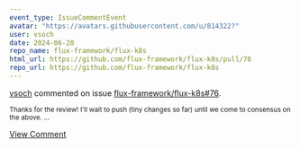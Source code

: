 ```yaml
---
event_type: IssueCommentEvent
avatar: "https://avatars.githubusercontent.com/u/814322?"
user: vsoch
date: 2024-06-20
repo_name: flux-framework/flux-k8s
html_url: https://github.com/flux-framework/flux-k8s/pull/76
repo_url: https://github.com/flux-framework/flux-k8s
---
```


<a href='https://github.com/vsoch' target='_blank'>vsoch</a> commented on issue <a href='https://github.com/flux-framework/flux-k8s/pull/76' target='_blank'>flux-framework/flux-k8s#76</a>.

<small>Thanks for the review! I'll wait to push (tiny changes so far) until we come to consensus on the above. ...</small>

<a href='https://github.com/flux-framework/flux-k8s/pull/76' target='_blank'>View Comment</a>